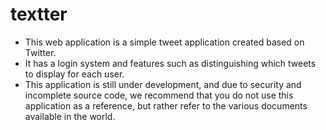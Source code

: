 # textter
- This web application is a simple tweet application created based on Twitter.  
- It has a login system and features such as distinguishing which tweets to display for each user.  
- This application is still under development, and due to security and incomplete source code, we recommend that you do not use this application as a reference, but rather refer to the various documents available in the world.  